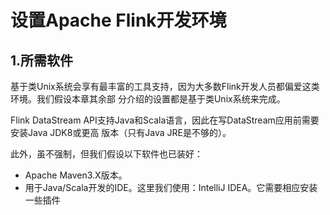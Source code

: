 设置Apache Flink开发环境
================================================================================
## 1.所需软件
基于类Unix系统会享有最丰富的工具支持，因为大多数Flink开发人员都偏爱这类环境。我们假设本章其余部
分介绍的设置都是基于类Unix系统来完成。

Flink DataStream API支持Java和Scala语言，因此在写DataStream应用前需要安装Java JDK8或更高
版本（只有Java JRE是不够的）。

此外，虽不强制，但我们假设以下软件也已装好：
+ Apache Maven3.X版本。
+ 用于Java/Scala开发的IDE。这里我们使用：IntelliJ IDEA。它需要相应安装一些插件